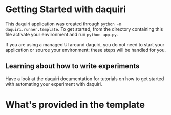 # Getting Started with daquiri

This daquiri application was created through `python -m daquiri.runner.template`. To get started, from the directory containing this file activate your environment and run `python app.py`.

If you are using a managed UI around daquiri, you do not need to start your application or source your environment: these steps will be handled for you.

## Learning about how to write experiments

Have a look at the daquiri documentation for tutorials on how to get started with automating your experiment with daquiri.

# What's provided in the template
